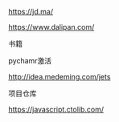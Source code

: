 https://jd.ma/

https://www.dalipan.com/

书籍

pychamr激活

http://idea.medeming.com/jets 

项目仓库

https://javascript.ctolib.com/